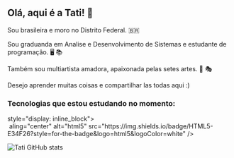 ## Olá, aqui é a Tati! 👋

Sou brasileira e moro no Distrito Federal. 🇧🇷

Sou graduanda em Analise e Desenvolvimento de Sistemas e estudante de programaçâo. 🖥️ 📚

Também sou multiartista amadora, apaixonada pelas setes artes. 🎨 🎭 

Desejo aprender muitas coisas e compartilhar las todas aqui :)

### Tecnologias que estou estudando no momento:

<div> style="display: inline_block"><br/>
<img> aling="center" alt="html5" src="https://img.shields.io/badge/HTML5-E34F26?style=for-the-badge&logo=html5&logoColor=white" />
</div>
	





![Tati GitHub stats](https://github-readme-stats.vercel.app/api?username=tatianecarolli&show_icons=true&theme=dark)
